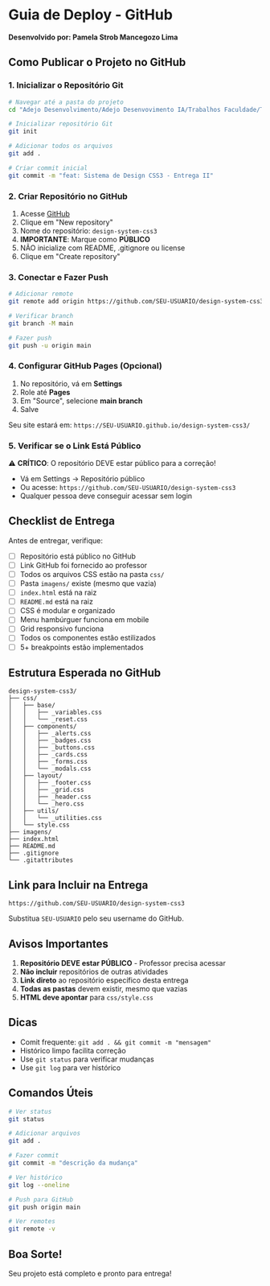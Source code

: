 # Guia de Deploy - GitHub

**Desenvolvido por: Pamela Strob Mancegozo Lima**

## Como Publicar o Projeto no GitHub

### 1. Inicializar o Repositório Git

```bash
# Navegar até a pasta do projeto
cd "Adejo Desenvolvimento/Adejo Desenvovimento IA/Trabalhos Faculdade/Trabalho2"

# Inicializar repositório Git
git init

# Adicionar todos os arquivos
git add .

# Criar commit inicial
git commit -m "feat: Sistema de Design CSS3 - Entrega II"
```

### 2. Criar Repositório no GitHub

1. Acesse [GitHub](https://github.com)
2. Clique em "New repository"
3. Nome do repositório: `design-system-css3`
4. **IMPORTANTE**: Marque como **PÚBLICO**
5. NÃO inicialize com README, .gitignore ou license
6. Clique em "Create repository"

### 3. Conectar e Fazer Push

```bash
# Adicionar remote
git remote add origin https://github.com/SEU-USUARIO/design-system-css3.git

# Verificar branch
git branch -M main

# Fazer push
git push -u origin main
```

### 4. Configurar GitHub Pages (Opcional)

1. No repositório, vá em **Settings**
2. Role até **Pages**
3. Em "Source", selecione **main branch**
4. Salve

Seu site estará em: `https://SEU-USUARIO.github.io/design-system-css3/`

### 5. Verificar se o Link Está Público

⚠️ **CRÍTICO**: O repositório DEVE estar público para a correção!

- Vá em Settings → Repositório público
- Ou acesse: `https://github.com/SEU-USUARIO/design-system-css3`
- Qualquer pessoa deve conseguir acessar sem login

## Checklist de Entrega

Antes de entregar, verifique:

- [ ] Repositório está público no GitHub
- [ ] Link GitHub foi fornecido ao professor
- [ ] Todos os arquivos CSS estão na pasta `css/`
- [ ] Pasta `imagens/` existe (mesmo que vazia)
- [ ] `index.html` está na raiz
- [ ] `README.md` está na raiz
- [ ] CSS é modular e organizado
- [ ] Menu hambúrguer funciona em mobile
- [ ] Grid responsivo funciona
- [ ] Todos os componentes estão estilizados
- [ ] 5+ breakpoints estão implementados

## Estrutura Esperada no GitHub

```
design-system-css3/
├── css/
│   ├── base/
│   │   ├── _variables.css
│   │   └── _reset.css
│   ├── components/
│   │   ├── _alerts.css
│   │   ├── _badges.css
│   │   ├── _buttons.css
│   │   ├── _cards.css
│   │   ├── _forms.css
│   │   └── _modals.css
│   ├── layout/
│   │   ├── _footer.css
│   │   ├── _grid.css
│   │   ├── _header.css
│   │   └── _hero.css
│   ├── utils/
│   │   └── _utilities.css
│   └── style.css
├── imagens/
├── index.html
├── README.md
├── .gitignore
└── .gitattributes
```

## Link para Incluir na Entrega

```
https://github.com/SEU-USUARIO/design-system-css3
```

Substitua `SEU-USUARIO` pelo seu username do GitHub.

## Avisos Importantes

1. **Repositório DEVE estar PÚBLICO** - Professor precisa acessar
2. **Não incluir** repositórios de outras atividades
3. **Link direto** ao repositório específico desta entrega
4. **Todas as pastas** devem existir, mesmo que vazias
5. **HTML deve apontar** para `css/style.css`

## Dicas

- Comit frequente: `git add . && git commit -m "mensagem"`
- Histórico limpo facilita correção
- Use `git status` para verificar mudanças
- Use `git log` para ver histórico

## Comandos Úteis

```bash
# Ver status
git status

# Adicionar arquivos
git add .

# Fazer commit
git commit -m "descrição da mudança"

# Ver histórico
git log --oneline

# Push para GitHub
git push origin main

# Ver remotes
git remote -v
```

## Boa Sorte!

Seu projeto está completo e pronto para entrega!

